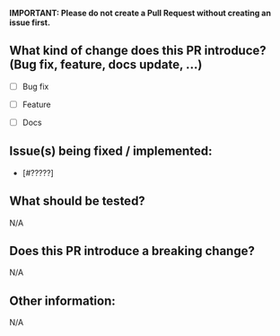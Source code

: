 **IMPORTANT: Please do not create a Pull Request without creating an issue first.**

## What kind of change does this PR introduce? (Bug fix, feature, docs update, ...)
* [ ] Bug fix
* [ ] Feature
* [ ] Docs


## Issue(s) being fixed / implemented:
* [#?????]


## What should be tested? 
N/A

## Does this PR introduce a breaking change? 
N/A


## Other information:
N/A